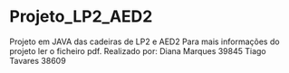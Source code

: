 # Projeto_LP2_AED2
Projeto em JAVA das cadeiras de LP2 e AED2
Para mais informações do projeto ler o ficheiro pdf.
Realizado por:
Diana Marques 39845
Tiago Tavares 38609
